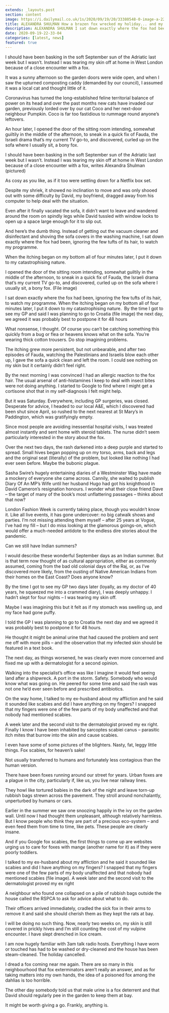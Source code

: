 ```yaml
---
extends: _layouts.post
section: content
image: https://i.dailymail.co.uk/1s/2020/09/19/20/33380548-0-image-a-22_1600544979798.jpg 
title: ALEXANDRA SHULMAN How a brazen fox wrecked my holiday... and my skin 
description: ALEXANDRA SHULMAN I sat down exactly where the fox had been, ignoring the few tufts of its hair, to watch my programme - and then the itching began on my bottom all of four minutes later. 
date: 2020-09-19-22-33-04 
categories: [latest, news] 
featured: true 
--- 
```

I should have been basking in the soft September sun of the Adriatic last week but I wasn’t. Instead I was tearing my skin off at home in West London because of a close encounter with a fox.

It was a sunny afternoon so the garden doors were wide open, and when I saw the upturned composting caddy (demanded by our council), I assumed it was a local cat and thought little of it.

Coronavirus has turned the long-established feline territorial balance of power on its head and over the past months new cats have invaded our garden, previously lorded over by our cat Coco and her next-door neighbour Pumpkin. Coco is far too fastidious to rummage round anyone’s leftovers.

An hour later, I opened the door of the sitting room intending, somewhat guiltily in the middle of the afternoon, to sneak in a quick fix of Fauda, the Israeli drama that’s my current TV go-to, and discovered, curled up on the sofa where I usually sit, a bony fox.

I should have been basking in the soft September sun of the Adriatic last week but I wasn’t. Instead I was tearing my skin off at home in West London because of a close encounter with a fox, writes Alexandra Shulman (pictured)

As cosy as you like, as if it too were settling down for a Netflix box set.

Despite my shriek, it showed no inclination to move and was only shooed out with some difficulty by David, my boyfriend, dragged away from his computer to help deal with the situation.

Even after it finally vacated the sofa, it didn’t want to leave and wandered around the room on spindly legs while David tussled with window locks to open up a space large enough for it to slip out.

And here’s the dumb thing. Instead of getting out the vacuum cleaner and disinfectant and shoving the sofa covers in the washing machine, I sat down exactly where the fox had been, ignoring the few tufts of its hair, to watch my programme. 

When the itching began on my bottom all of four minutes later, I put it down to my catastrophising nature.

I opened the door of the sitting room intending, somewhat guiltily in the middle of the afternoon, to sneak in a quick fix of Fauda, the Israeli drama that’s my current TV go-to, and discovered, curled up on the sofa where I usually sit, a bony fox. (File image)

I sat down exactly where the fox had been, ignoring the few tufts of its hair, to watch my programme. When the itching began on my bottom all of four minutes later, I put it down to my catastrophising nature.  By the time I got to see my GP and said I was planning to go to Croatia (file image) the next day, we agreed it was probably best to postpone it for 48 hours

What nonsense, I thought. Of course you can’t be catching something this quickly from a bug or flea or heavens knows what on the sofa. You’re wearing thick cotton trousers. Do stop imagining problems.

The itching grew more persistent, but not unbearable, and after two episodes of Fauda, watching the Palestinians and Israelis blow each other up, I gave the sofa a quick clean and left the room. I could see nothing on my skin but it certainly didn’t feel right.

By the next morning I was convinced I had an allergic reaction to the fox hair. The usual arsenal of anti-histamines I keep to deal with insect bites were not doing anything. I started to Google to find where I might get a cortisone shot that in my self-diagnosis I felt might help.

But it was Saturday. Everywhere, including GP surgeries, was closed. Desperate for advice, I headed to our local A&E, which I discovered had been shut since April, so rushed to the next nearest at St Mary’s in Paddington, which was gratifyingly empty. 

Since most people are avoiding inessential hospital visits, I was treated almost instantly and sent home with steroid tablets. The nurse didn’t seem particularly interested in the story about the fox.

Over the next two days, the rash darkened into a deep purple and started to spread. Small hives began popping up on my torso, arms, back and legs and the original seat (literally) of the problem, but looked like nothing I had ever seen before. Maybe the bubonic plague.

Sasha Swire’s hugely entertaining diaries of a Westminster Wag have made a mockery of everyone she came across. Cannily, she waited to publish Diary Of An MP’s Wife until her husband Hugo had got his knighthood in David Cameron’s resignation honours. I wonder what their close friend Dave – the target of many of the book’s most unflattering passages – thinks about that now?

London Fashion Week is currently taking place, though you wouldn’t know it. Like all live events, it has gone undercover: no big catwalk shows and parties. I’m not missing attending them myself – after 25 years at Vogue, I’ve had my fill – but I do miss looking at the glamorous goings-on, which would offer a much-needed antidote to the endless dire stories about the pandemic.

Can we still have Indian summers?

I would describe these wonderful September days as an Indian summer. But is that term now thought of as cultural appropriation, either as commonly assumed, coming from the bad old colonial days of the Raj, or, as I’ve discovered more likely, from the ousting of Native American Indians from their homes on the East Coast? Does anyone know?

By the time I got to see my GP two days later (loyally, as my doctor of 40 years, he squeezed me into a crammed diary), I was deeply unhappy. I hadn’t slept for four nights – I was tearing my skin off. 

Maybe I was imagining this but it felt as if my stomach was swelling up, and my face had gone puffy.

I told the GP I was planning to go to Croatia the next day and we agreed it was probably best to postpone it for 48 hours. 

He thought it might be animal urine that had caused the problem and sent me off with more pills – and the observation that my infected skin should be featured in a text book.

The next day, as things worsened, he was clearly even more concerned and fixed me up with a dermatologist for a second opinion. 

Walking into the specialist’s office was like I imagine it would feel seeing land after a shipwreck. A port in the storm. Safety. Somebody who would know what was going on. He peered for some time and said the rash was not one he’d ever seen before and prescribed antibiotics.

On the way home, I talked to my ex-husband about my affliction and he said it sounded like scabies and did I have anything on my fingers? I snapped that my fingers were one of the few parts of my body unaffected and that nobody had mentioned scabies.

A week later and the second visit to the dermatologist proved my ex right. Finally I know I have been inhabited by sarcoptes scabiei canus – parasitic itch mites that burrow into the skin and cause scabies. 

I even have some of some pictures of the blighters. Nasty, fat, leggy little things. Fox scabies, for heaven’s sake!

Not usually transferred to humans and fortunately less contagious than the human version.

There have been foxes running around our street for years. Urban foxes are a plague in the city, particularly if, like us, you live near railway lines.

They howl like tortured babies in the dark of the night and leave torn-up rubbish bags strewn across the pavement. They stroll around nonchalantly, unperturbed by humans or cars.

Earlier in the summer we saw one snoozing happily in the ivy on the garden wall. Until now I had thought them unpleasant, although relatively harmless. But I know people who think they are part of a precious eco-system – and even feed them from time to time, like pets. These people are clearly insane.

And if you Google fox scabies, the first things to come up are websites urging us to care for foxes with mange (another name for it) as if they were poorly toddlers.

I talked to my ex-husband about my affliction and he said it sounded like scabies and did I have anything on my fingers? I snapped that my fingers were one of the few parts of my body unaffected and that nobody had mentioned scabies (file image). A week later and the second visit to the dermatologist proved my ex right

A neighbour who found one collapsed on a pile of rubbish bags outside the house called the RSPCA to ask for advice about what to do.

Their officers arrived immediately, cradled the sick fox in their arms to remove it and said she should cherish them as they kept the rats at bay.

I will be doing no such thing. Now, nearly two weeks on, my skin is still covered in prickly hives and I’m still counting the cost of my vulpine encounter. I have slept drenched in lice cream. 

I am now hugely familiar with 3am talk radio hosts. Everything I have worn or touched has had to be washed or dry-cleaned and the house has been steam-cleaned. The holiday cancelled.

I dread a fox coming near me again. There are so many in this neighbourhood that fox exterminators aren’t really an answer, and as for taking matters into my own hands, the idea of a poisoned fox among the dahlias is too horrible.

The other day somebody told us that male urine is a fox deterrent and that David should regularly pee in the garden to keep them at bay.

It might be worth giving a go. Frankly, anything is.

